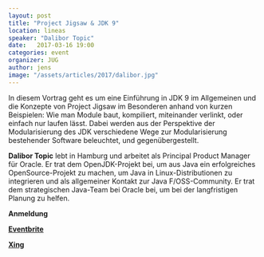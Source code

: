```yaml
---
layout: post
title: "Project Jigsaw & JDK 9"
location: lineas
speaker: "Dalibor Topic" 
date:   2017-03-16 19:00
categories: event
organizer: JUG
author: jens
image: "/assets/articles/2017/dalibor.jpg"
---
```


In diesem Vortrag geht es um eine Einführung in JDK 9 im Allgemeinen und die Konzepte von Project Jigsaw im Besonderen anhand von kurzen Beispielen: Wie man Module baut, kompiliert, miteinander verlinkt, oder einfach nur laufen lässt. Dabei werden aus der Perspektive der Modularisierung des JDK verschiedene Wege zur Modularisierung bestehender Software beleuchtet, und gegenübergestellt.
 
 
**Dalibor Topic** lebt in Hamburg und arbeitet als Principal Product Manager für Oracle. Er trat dem OpenJDK-Projekt bei, um aus Java ein erfolgreiches OpenSource-Projekt zu machen, um Java in Linux-Distributionen zu integrieren und als allgemeiner Kontakt zur Java F/OSS-Community. Er trat dem strategischen Java-Team bei Oracle bei, um bei der langfristigen Planung zu helfen.
 
**Anmeldung**

**[Eventbrite]()**

**[Xing]()**
